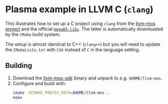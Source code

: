 # Plasma example in LLVM C (`clang`)

This illustrates how to set up a C project using `clang` from the
[llvm-mos project](https://llvm-mos.org/wiki/Welcome)
and the official [`mega65-libc`](https://github.com/MEGA65/mega65-libc).
The latter is automatically downloaded by the `CMake` build system.

The setup is almost identical to C++ (`clang++`) but you will need to
update the `CMakeLists.txt` with `CXX` instead of `C` in the language setting.

## Building

1. Download the [llvm-mos-sdk](https://github.com/llvm-mos/llvm-mos-sdk/releases) binary
   and unpack to _e.g._ `$HOME/llvm-mos`.
2. Configure and build with:
   ~~~ bash
   cmake -DCMAKE_PREFIX_PATH=$HOME/llvm-mos . 
   make
   ~~~
